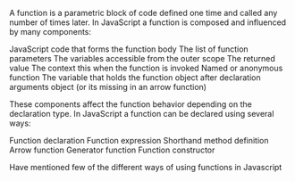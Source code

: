 
A function is a parametric block of code defined one time and called any number of times later. In JavaScript a function is composed and influenced by many components:

JavaScript code that forms the function body
The list of function parameters
The variables accessible from the outer scope
The returned value
The context this when the function is invoked
Named or anonymous function
The variable that holds the function object after declaration
arguments object (or its missing in an arrow function)

These components affect the function behavior depending on the declaration type. In JavaScript a function can be declared using several ways:

Function declaration
Function expression
Shorthand method definition
Arrow function
Generator function
Function constructor

Have mentioned few of the different ways of using functions in Javascript
